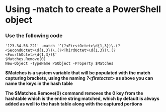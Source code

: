 # Using -match to create a PowerShell object

### Use the following code

```
'123.34.56.221' -match '^(?<FirstOctet>\d{1,3})\.(?<SecondOctet>\d{1,3})\.(?<ThirdOctet>\d{1,3})\.(?<FourthOctet>\d{1,3})$'
$Matches.Remove(0)
New-Object -TypeName PSObject -Property $Matches
```
**$Matches is a system variable that will be populated with the match capturing brackets, using the naming *?\<firstoctet>* as above you can name the keys in the hash table**

**The $Matches.Remove(0) command removes the 0 key from the hashtable which is the entire string matched, which by default is always added as well to the hash table along with the captured portions**
